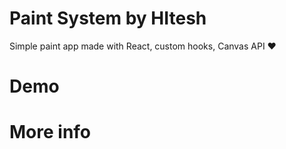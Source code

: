 # Paint System by HItesh

Simple paint app made with React, custom hooks, Canvas API :heart:

# Demo



# More info

